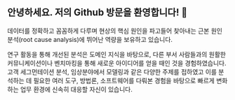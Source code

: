 ## 안녕하세요. 저의 Github 방문을 환영합니다! 👋

데이터를 정확하고 꼼꼼하게 다루며 현상의 핵심 원인을 파고들어 찾아내는 근본 원인 분석(root cause analysis)에 뛰어난 역량을 보유하고 있습니다. 

연구 활동을 통해 개선된 분석은 도메인 지식을 바탕으로, 다른 부서 사람들과의 원활한 커뮤니케이션이나 벤치마킹을 통해 새로운 아이디어를 얻을 때인 것을 경험하였습니다. 고객 세그먼테이션 분석, 임상분야에서 모델링과 같은 다양한 주제를 접하였고 이를 분석하는 데 필요한 여러 도구, 방법론, 소프트웨어를 다뤄본 경험을 바탕으로 빠르게 변화하는 업무 환경에 신속히 대응할 자신이 있습니다.
<!--
**jeewon-yoon/jeewon-yoon** is a ✨ _special_ ✨ repository because its `README.md` (this file) appears on your GitHub profile.

Here are some ideas to get you started:

- 🔭 I’m currently working on ...
- 🌱 I’m currently learning ...
- 👯 I’m looking to collaborate on ...
- 🤔 I’m looking for help with ...
- 💬 Ask me about ...
- 📫 How to reach me: ...
- 😄 Pronouns: ...
- ⚡ Fun fact: ...
-->

